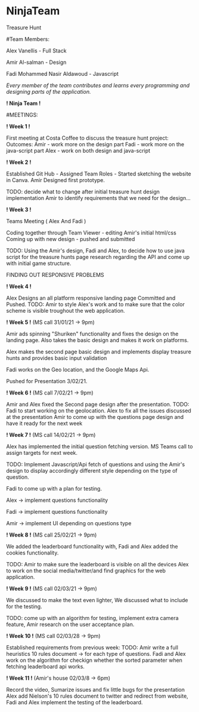 # NinjaTeam
Treasure Hunt

#Team Members: 

Alex Vanellis - Full Stack

Amir Al-salman - Design

Fadi Mohammed Nasir Aldawoud - Javascript

_Every member of the team contributes and learns every programming and designing parts of the application._

**! Ninja Team !** 

#MEETINGS:

**! Week 1 !** 

First meeting at Costa Coffee to discuss the treasure hunt project:
    Outcomes: 
        Amir - work more on the design part 
        Fadi - work more on the java-script part
        Alex - work on both design and java-script 

**! Week 2 !** 

Established Git Hub - Assigned Team Roles - Started sketching the website in Canva.
Amir Designed first prototype.

TODO: 
decide what to change after initial treasure hunt design implementation
Amir to identify requirements that we need for the design...

**! Week 3 !** 

Teams Meeting ( Alex And Fadi ) 

Coding together through Team Viewer - editing Amir's initial html/css
Coming up with new design - pushed and submitted

TODO:
Using the Amir's design, Fadi and Alex, to decide how to use java script for the treasure hunts page
research regarding the API and come up with initial game structure.

FINDING OUT RESPONSIVE PROBLEMS

**! Week 4 !** 

Alex Designs an all platform responsive landing page
Committed and Pushed.
TODO:
Amir to style Alex's work and to make sure that the color scheme is visible troughout the web application.

**! Week 5 !**  (MS call 31/01/21 -> 9pm)

Amir ads spinning "Shuriken" functionality and fixes the design on the landing page. Also takes the basic design and makes it work on platforms.

Alex makes the second page basic design and implements display treasure hunts and provides basic input validation

Fadi works on the Geo location, and the Google Maps Api. 

Pushed for Presentation 3/02/21.

**! Week 6 !**  (MS call 7/02/21 -> 9pm)

Amir and Alex fixed the Second page design after the presentation.
TODO:
Fadi to start working on the geolocation.
Alex to fix all the issues discussed at the presentation 
Amir to come up with the questions page design and have it ready for the next week

**! Week 7 !** (MS call 14/02/21 -> 9pm)

Alex has implemented the initial question fetching version.
MS Teams call to assign targets for next week.

TODO:
Implement Javascript/Api fetch of questions and using the Amir's design to display
accordingly different style depending on the type of question.

Fadi to come up with a plan for testing.

Alex -> implement questions functionality 

Fadi -> implement questions functionality 

Amir -> implement UI depending on questions type 

**! Week 8 !** (MS call 25/02/21 -> 9pm)

We added the leaderboard functionality with,
Fadi and Alex added the cookies functionality. 

TODO:
Amir to make sure the leaderboard is visible on all the devices
Alex to work on the social media/twitter/and find graphics for the web application.

**! Week 9 !** (MS call 02/03/21 -> 9pm)

We discussed to make the text even lighter, 
We discussed what to include for the testing. 

TODO:
come up with an algorithm for testing,
implement extra camera feature,
Amir research on the user acceptance plan. 

**! Week 10 !** (MS call 02/03/28 -> 9pm)

Established requirements from previous week: 
TODO:
Amir write a full heuristics 10 rules document -> for each type of questions.
Fadi and Alex work on the algorithm for checkign whether the sorted parameter when fetching leaderboard api works.

**! Week 11 !** (Amir's house 02/03/8 -> 6pm)

Record the video, 
Sumarize issues and fix little bugs for the presentation
Alex add Nielson's 10 rules document to twitter and redirect from website,
Fadi and Alex implement the testing of the leaderboard.
